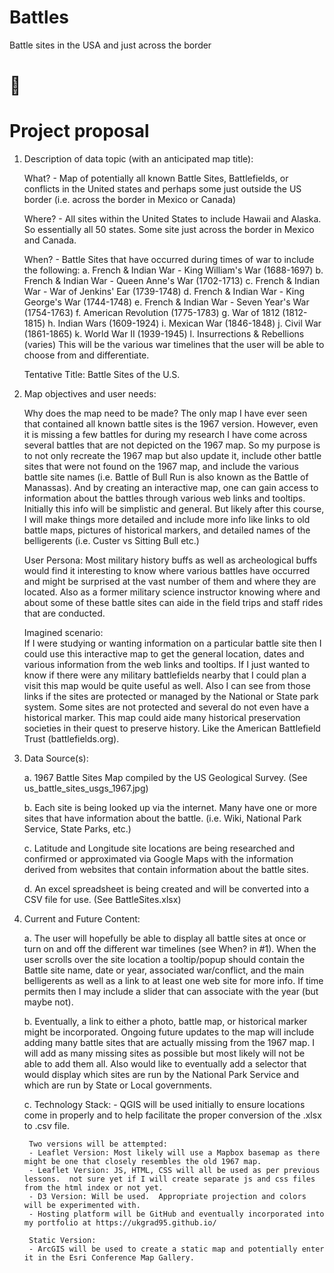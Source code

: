 # Battles
Battle sites in the USA and just across the border

# 🚀

# Project proposal

1. Description of data topic (with an anticipated map title):

    What? - Map of potentially all known Battle Sites, Battlefields, or conflicts in the United states and perhaps some just outside the US border (i.e. across the border in Mexico or Canada)

    Where? - All sites within the United States to include Hawaii and Alaska.  So essentially all 50 states.  Some site just across the border in Mexico and Canada.

    When? - Battle Sites that have occurred during times of war to include the following:
       a. French & Indian War - King William's War (1688-1697)
       b. French & Indian War - Queen Anne's War (1702-1713)
       c. French & Indian War - War of Jenkins' Ear (1739-1748)
       d. French & Indian War - King George's War (1744-1748)
       e. French & Indian War - Seven Year's War (1754-1763)
       f. American Revolution (1775-1783)
       g. War of 1812 (1812-1815)
       h. Indian Wars (1609-1924)
       i. Mexican War (1846-1848)
       j. Civil War (1861-1865)
       k. World War II (1939-1945)
       l. Insurrections & Rebellions (varies)
    This will be the various war timelines that the user will be able to choose from and differentiate.

    Tentative Title: Battle Sites of the U.S.

2. Map objectives and user needs:

    Why does the map need to be made?    The only map I have ever seen that contained all known battle sites is the 1967 version.  However, even it is missing a few battles for during my research I have come across several battles that are not depicted on the 1967 map.  So my purpose is to not only recreate the 1967 map but also update it, include other battle sites that were not found on the 1967 map, and include the various battle site names (i.e. Battle of Bull Run is also known as the Battle of Manassas).  And by creating an interactive map, one can gain access to information about the battles through various web links and tooltips.  Initially this info will be simplistic and general.  But likely after this course, I will make things more detailed and include more info like links to old battle maps, pictures of historical markers, and detailed names of the belligerents (i.e. Custer vs Sitting Bull etc.)

    User Persona:  Most military history buffs as well as archeological buffs would find it interesting to know where various battles have occurred and might be surprised at the vast number of them and where they are located.  Also as a former military science instructor knowing where and about some of these battle sites can aide in the field trips and staff rides that are conducted.

    Imagined scenario:  
    If I were studying or wanting information on a particular battle site then I could use this interactive map to get the general location, dates and various information from the web links and tooltips.
    If I just wanted to know if there were any military battlefields nearby that I could plan a visit this map would be quite useful as well.  Also I can see from those links if the sites are protected or managed by the National or State park system.  Some sites are not protected and several do not even have a historical marker.  This map could aide many historical preservation societies in their quest to preserve history.  Like the American Battlefield Trust (battlefields.org).

3. Data Source(s): 

    a. 1967 Battle Sites Map compiled by the US Geological Survey.  (See us_battle_sites_usgs_1967.jpg)

    b. Each site is being looked up via the internet.  Many have one or more sites that have information about the battle.  (i.e. Wiki, National Park Service, State Parks, etc.)

    c. Latitude and Longitude site locations are being researched and confirmed or approximated via Google Maps with the information derived from websites that contain information about the battle sites.

    d. An excel spreadsheet is being created and will be converted into a CSV file for use.  (See BattleSites.xlsx)


4. Current and Future Content:

    a. The user will hopefully be able to display all battle sites at once or turn on and off the different war timelines (see When? in #1).  When the user scrolls over the site location a tooltip/popup should contain the Battle site name, date or year, associated war/conflict, and the main belligerents as well as a link to at least one web site for more info.  If time permits then I may include a slider that can associate with the year (but maybe not).

    b.  Eventually, a link to either a photo, battle map, or historical marker might be incorporated.  Ongoing future updates to the map will include adding many battle sites that are actually missing from the 1967 map.  I will add as many missing sites as possible but most likely will not be able to add them all.  Also would like to eventually add a selector that would display which sites are run by the National Park Service and which are run by State or Local governments.

    c. Technology Stack:
        - QGIS will be used initially to ensure locations come in properly and to help facilitate the proper conversion of the .xlsx to .csv file.  

        Two versions will be attempted:
        - Leaflet Version: Most likely will use a Mapbox basemap as there might be one that closely resembles the old 1967 map.
        - Leaflet Version: JS, HTML, CSS will all be used as per previous lessons.  not sure yet if I will create separate js and css files from the html index or not yet.
        - D3 Version: Will be used.  Appropriate projection and colors will be experimented with.
        - Hosting platform will be GitHub and eventually incorporated into my portfolio at https://ukgrad95.github.io/

        Static Version:
        - ArcGIS will be used to create a static map and potentially enter it in the Esri Conference Map Gallery.
